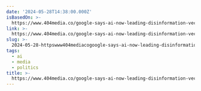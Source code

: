 ```yaml
---
date: '2024-05-28T14:38:00.000Z'
isBasedOn: >-
  https://www.404media.co/google-says-ai-now-leading-disinformation-vector-and-is-severely-undercounting-the-problem/
link: >-
  https://www.404media.co/google-says-ai-now-leading-disinformation-vector-and-is-severely-undercounting-the-problem/
slug: >-
  2024-05-28-httpswww404mediacogoogle-says-ai-now-leading-disinformation-vector-and-is-severely-undercounting-the-problem
tags:
  - ai
  - media
  - politics
title: >-
  https://www.404media.co/google-says-ai-now-leading-disinformation-vector-and-is-severely-undercounting-the-problem/
---
```

 
